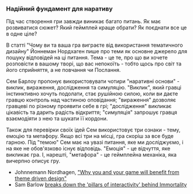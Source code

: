 ### Надійний фундамент для наративу 

Під час створення гри завжди виникає багато питань. Як має розвиватися сюжет? Який геймплей краще обрати? Як поєднати все це в одне ціле?

В статті "Чому ви та ваша гра виграєте від використання тематичного дизайну" Йоннеман Нордхаген пише про теми як основне джерело для пошуку відповідей на ці питання. Тема - це те, про що ви хочете розповісти в вашому творі, що вас непокоїть - тобто щось про світ та його сприйняття, а не повчання чи Послання.

Сем Барлоу пропонує використовувати чотири "наративні основи" - виклик, вираження, дослідження та симуляцію. "Виклик", який гравці інстинктивно хочуть подолати, стає рушійною силою, коли ви даєте гравцю контроль над частиною оповідання; "вираження" дозволяє гравцеві по різному проявити себе в грі; "дослідження" викликає цікавість та дарить радість відкриття; "симуляція" запрошує гравця взаємодіяти з нею та шукати її кордони.

Також для перевірки своїх ідей Сем використовує три ознаки - тему, емоцію та метафору. Якщо всі три на місці, гра скоріш за все буде гарною. Під "темою" Сем має на увазі питання, яке ми досліджуємо, і на яке не обов'язково існує відповідь. "Емоція" - це відчуття, яке викликає гра. І, нарешті, "метафора" - це геймплейна механіка, яка вичерпно описує гру.

* Johnnemann Nordhagen, ["Why you and your game will benefit from theme driven design"](https://www.gamedeveloper.com/design/why-you-and-your-game-will-benefit-from-theme-driven-design)
* Sam Barlow [breaks down the 'pillars of interactivity' behind Immortality](https://www.gamedeveloper.com/gdc2023/sam-barlow-breaks-down-the-pillars-of-interactivity-behind-i-immortality-i-)